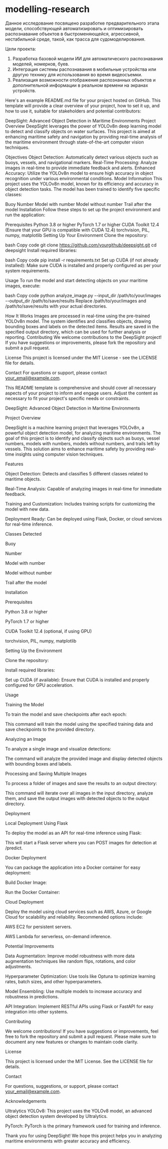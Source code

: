# modelling-research

Данное исследование посвящено разработке предварительного этапа модели, способствующей автоматизировать и оптимизировать распознавание объектов в быстроменяющейся, агрессивной, нестабильной среде, такой, как трасса для судомоделирования.

Цели проекта:
1. Разработка базовой модели ИИ для автоматического распознавания моделей, номерков, буев.
2. Интеграция системы распознавания в мобильные устройства или другую технику для использования во время видеосъемки.
3. Реализация возможности отображения распознанных объектов и дополнительной информации в реальном времени на экранах устройств.



Here's an example README.md file for your project hosted on GitHub. This template will provide a clear overview of your project, how to set it up, and how to use it, suitable for stakeholders and potential contributors:

DeepSight: Advanced Object Detection in Maritime Environments
Project Overview
DeepSight leverages the power of YOLOv8n deep learning model to detect and classify objects on water surfaces. This project is aimed at enhancing maritime safety and navigation by providing real-time analysis of the maritime environment through state-of-the-art computer vision techniques.

Objectives
Object Detection: Automatically detect various objects such as buoys, vessels, and navigational markers.
Real-Time Processing: Analyze images in real-time to provide immediate feedback and alerts.
Enhanced Accuracy: Utilize the YOLOv8n model to ensure high accuracy in object recognition under various environmental conditions.
Model Information
This project uses the YOLOv8n model, known for its efficiency and accuracy in object detection tasks. The model has been trained to identify five specific classes:

Buoy
Number
Model with number
Model without number
Trail after the model
Installation
Follow these steps to set up the project environment and run the application:

Prerequisites
Python 3.8 or higher
PyTorch 1.7 or higher
CUDA Toolkit 12.4 (Ensure that your GPU is compatible with CUDA 12.4)
torchvision, PIL, numpy, matplotlib
Setting Up Your Environment
Clone the repository:

bash
Copy code
git clone https://github.com/yourgithub/deepsight.git
cd deepsight
Install required libraries:

bash
Copy code
pip install -r requirements.txt
Set up CUDA (if not already installed): Make sure CUDA is installed and properly configured as per your system requirements.

Usage
To run the model and start detecting objects on your maritime images, execute:

bash
Copy code
python analyze_image.py --input_dir /path/to/your/images --output_dir /path/to/save/results
Replace /path/to/your/images and /path/to/save/results with your actual directories.

How It Works
Images are processed in real-time using the pre-trained YOLOv8n model.
The system identifies and classifies objects, drawing bounding boxes and labels on the detected items.
Results are saved in the specified output directory, which can be used for further analysis or reporting.
Contributing
We welcome contributions to the DeepSight project! If you have suggestions or improvements, please fork the repository and submit a pull request.

License
This project is licensed under the MIT License - see the LICENSE file for details.

Contact
For questions or support, please contact your_email@example.com.

This README template is comprehensive and should cover all necessary aspects of your project to inform and engage users. Adjust the content as necessary to fit your project's specific needs or constraints.


DeepSight: Advanced Object Detection in Maritime Environments

Project Overview

DeepSight is a machine learning project that leverages YOLOv8n, a powerful object detection model, for analyzing maritime environments. The goal of this project is to identify and classify objects such as buoys, vessel numbers, models with numbers, models without numbers, and trails left by vessels. This solution aims to enhance maritime safety by providing real-time insights using computer vision techniques.

Features

Object Detection: Detects and classifies 5 different classes related to maritime objects.

Real-Time Analysis: Capable of analyzing images in real-time for immediate feedback.

Training and Customization: Includes training scripts for customizing the model with new data.

Deployment Ready: Can be deployed using Flask, Docker, or cloud services for real-time inference.

Classes Detected

Buoy

Number

Model with number

Model without number

Trail after the model

Installation

Prerequisites

Python 3.8 or higher

PyTorch 1.7 or higher

CUDA Toolkit 12.4 (optional, if using GPU)

torchvision, PIL, numpy, matplotlib

Setting Up the Environment

Clone the repository:

Install required libraries:

Set up CUDA (if available):
Ensure that CUDA is installed and properly configured for GPU acceleration.

Usage

Training the Model

To train the model and save checkpoints after each epoch:

This command will train the model using the specified training data and save checkpoints to the provided directory.

Analyzing an Image

To analyze a single image and visualize detections:

The command will analyze the provided image and display detected objects with bounding boxes and labels.

Processing and Saving Multiple Images

To process a folder of images and save the results to an output directory:

This command will iterate over all images in the input directory, analyze them, and save the output images with detected objects to the output directory.

Deployment

Local Deployment Using Flask

To deploy the model as an API for real-time inference using Flask:

This will start a Flask server where you can POST images for detection at /predict.

Docker Deployment

You can package the application into a Docker container for easy deployment:

Build Docker Image:

Run the Docker Container:

Cloud Deployment

Deploy the model using cloud services such as AWS, Azure, or Google Cloud for scalability and reliability. Recommended options include:

AWS EC2 for persistent servers.

AWS Lambda for serverless, on-demand inference.

Potential Improvements

Data Augmentation: Improve model robustness with more data augmentation techniques like random flips, rotations, and color adjustments.

Hyperparameter Optimization: Use tools like Optuna to optimize learning rates, batch sizes, and other hyperparameters.

Model Ensembling: Use multiple models to increase accuracy and robustness in predictions.

API Integration: Implement RESTful APIs using Flask or FastAPI for easy integration into other systems.

Contributing

We welcome contributions! If you have suggestions or improvements, feel free to fork the repository and submit a pull request. Please make sure to document any new features or changes to maintain code clarity.

License

This project is licensed under the MIT License. See the LICENSE file for details.

Contact

For questions, suggestions, or support, please contact your_email@example.com.

Acknowledgements

Ultralytics YOLOv8: This project uses the YOLOv8 model, an advanced object detection system developed by Ultralytics.

PyTorch: PyTorch is the primary framework used for training and inference.

Thank you for using DeepSight! We hope this project helps you in analyzing maritime environments with greater accuracy and efficiency.









